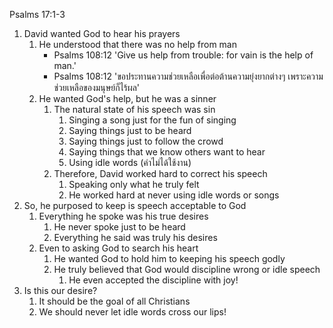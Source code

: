 Psalms 17:1-3 

1. David wanted God to hear his prayers
	1. He understood that there was no help from man
		- Psalms 108:12 'Give us help from trouble: for vain is the help of man.'
		- Psalms 108:12 'ขอประทานความช่วยเหลือเพื่อต่อต้านความยุ่งยากต่างๆ เพราะความช่วยเหลือของมนุษย์ก็ไร้ผล'
	2. He wanted God's help, but he was a sinner
		1. The natural state of his speech was sin
			1. Singing a song just for the fun of singing
			2. Saying things just to be heard
			3. Saying things just to follow the crowd
			4. Saying things that we know others want to hear
			5. Using idle words (คำไม่ได้ใช้งาน)
		2. Therefore, David worked hard to correct his speech
			1. Speaking only what he truly felt
			2. He worked hard at never using idle words or songs
2. So, he purposed to keep is speech acceptable to God
	1. Everything he spoke was his true desires
		1. He never spoke just to be heard
		2. Everything he said was truly his desires
	2. Even to asking God to search his heart
		1. He wanted God to hold him to keeping his speech godly
		2. He truly believed that God would discipline wrong or idle speech
			1. He even accepted the discipline with joy!
3. Is this our desire?
	1. It should be the goal of all Christians
	2. We should never let idle words cross our lips!
